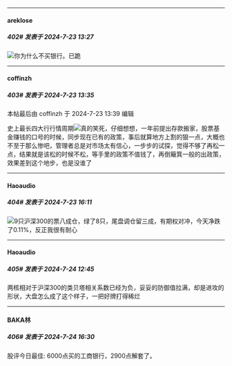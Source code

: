 ﻿
*****

####  areklose  
##### 402#       发表于 2024-7-23 13:27

<img src="https://static.saraba1st.com/image/smiley/face2017/152.png" referrerpolicy="no-referrer">你为什么不买银行。已跪


*****

####  coffinzh  
##### 403#       发表于 2024-7-23 13:35

 本帖最后由 coffinzh 于 2024-7-23 13:39 编辑 

史上最长四大行行情周期<img src="https://static.saraba1st.com/image/smiley/face2017/077.png" referrerpolicy="no-referrer">真的笑死，仔细想想，一年前提出存款搬家，股票基金赚钱的口号的时候，同步现在已有的政策，事后就算地方上割的狠一点，大概也不至于那么惨吧，管理者总是对市场太有信心，一步步的试探，觉得不够了再松一点，结果就是该松的时候不松，等手里的政策不值钱了，再倒簸箕一般的出政策，效果差到这个地步，也是没谁了


*****

####  Haoaudio  
##### 404#       发表于 2024-7-23 16:11

<img src="https://static.saraba1st.com/image/smiley/face2017/027.png" referrerpolicy="no-referrer">9只沪深300的票八成仓，绿了8只，尾盘调仓留三成，有期权对冲，今天净跌了0.11%，反正我很有耐心


*****

####  Haoaudio  
##### 405#       发表于 2024-7-24 12:45

两核相对于沪深300的类贝塔相关系数已经为负，妥妥的防御值拉满，却是进攻的形状，大盘怎么成了这个样子，一把好牌打得稀烂


*****

####  BAKA林  
##### 406#       发表于 2024-7-24 16:30

股评今日最佳: 6000点买的工商银行，2900点解套了。

